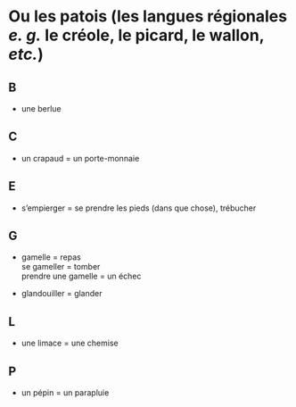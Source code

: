 # Ou les patois (les langues régionales _e. g._ le créole, le picard, le wallon, _etc._)


B
---
+ une berlue

C
---
+ un crapaud = un porte-monnaie

E
---
+ s’empierger = se prendre les pieds (dans que chose), trébucher

G
---
+ gamelle  = repas  
	se gameller = tomber  
	prendre une gamelle = un échec

+ glandouiller = glander

L
---
+ une limace = une chemise

P
---
+ un pépin = un parapluie

